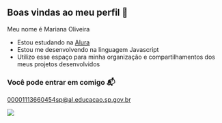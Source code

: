 ## Boas vindas ao meu perfil 🖤

Meu nome é Mariana Oliveira

- Estou estudando na [Alura](https://www.alura.com.br) 
- Estou me desenvolvendo na linguagem Javascript
- Utilizo esse espaço para minha organização e compartilhamentos dos meus projetos desenvolvidos

 ### Você pode entrar em comigo 📬

 00001113660454sp@al.educacao.sp.gov.br

 ![](https://media1.tenor.com/m/kZ3y_QNaGSAAAAAC/%EB%AA%A8%EB%AA%A8%EB%83%A5-%EB%AA%A8%EB%AA%A8%EC%B0%8C-%EB%AA%A8%EC%B0%8C-%EC%95%88%EB%85%95.gif)
